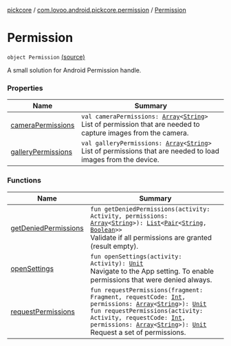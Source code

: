 [pickcore](../../index.md) / [com.lovoo.android.pickcore.permission](../index.md) / [Permission](./index.md)

# Permission

`object Permission` [(source)](https://github.com/lovoo/android-pickpic/blob/master/pickcore/src/main/kotlin/com/lovoo/android/pickcore/permission/Permission.kt#L18)

A small solution for Android Permission handle.

### Properties

| Name | Summary |
|---|---|
| [cameraPermissions](camera-permissions.md) | `val cameraPermissions: `[`Array`](https://kotlinlang.org/api/latest/jvm/stdlib/kotlin/-array/index.html)`<`[`String`](https://kotlinlang.org/api/latest/jvm/stdlib/kotlin/-string/index.html)`>`<br>List of permission that are needed to capture images from the camera. |
| [galleryPermissions](gallery-permissions.md) | `val galleryPermissions: `[`Array`](https://kotlinlang.org/api/latest/jvm/stdlib/kotlin/-array/index.html)`<`[`String`](https://kotlinlang.org/api/latest/jvm/stdlib/kotlin/-string/index.html)`>`<br>List of permissions that are needed to load images from the device. |

### Functions

| Name | Summary |
|---|---|
| [getDeniedPermissions](get-denied-permissions.md) | `fun getDeniedPermissions(activity: Activity, permissions: `[`Array`](https://kotlinlang.org/api/latest/jvm/stdlib/kotlin/-array/index.html)`<`[`String`](https://kotlinlang.org/api/latest/jvm/stdlib/kotlin/-string/index.html)`>): `[`List`](https://kotlinlang.org/api/latest/jvm/stdlib/kotlin.collections/-list/index.html)`<`[`Pair`](https://kotlinlang.org/api/latest/jvm/stdlib/kotlin/-pair/index.html)`<`[`String`](https://kotlinlang.org/api/latest/jvm/stdlib/kotlin/-string/index.html)`, `[`Boolean`](https://kotlinlang.org/api/latest/jvm/stdlib/kotlin/-boolean/index.html)`>>`<br>Validate if all permissions are granted (result empty). |
| [openSettings](open-settings.md) | `fun openSettings(activity: Activity): `[`Unit`](https://kotlinlang.org/api/latest/jvm/stdlib/kotlin/-unit/index.html)<br>Navigate to the App setting. To enable permissions that were denied always. |
| [requestPermissions](request-permissions.md) | `fun requestPermissions(fragment: Fragment, requestCode: `[`Int`](https://kotlinlang.org/api/latest/jvm/stdlib/kotlin/-int/index.html)`, permissions: `[`Array`](https://kotlinlang.org/api/latest/jvm/stdlib/kotlin/-array/index.html)`<`[`String`](https://kotlinlang.org/api/latest/jvm/stdlib/kotlin/-string/index.html)`>): `[`Unit`](https://kotlinlang.org/api/latest/jvm/stdlib/kotlin/-unit/index.html)<br>`fun requestPermissions(activity: Activity, requestCode: `[`Int`](https://kotlinlang.org/api/latest/jvm/stdlib/kotlin/-int/index.html)`, permissions: `[`Array`](https://kotlinlang.org/api/latest/jvm/stdlib/kotlin/-array/index.html)`<`[`String`](https://kotlinlang.org/api/latest/jvm/stdlib/kotlin/-string/index.html)`>): `[`Unit`](https://kotlinlang.org/api/latest/jvm/stdlib/kotlin/-unit/index.html)<br>Request a set of permissions. |
